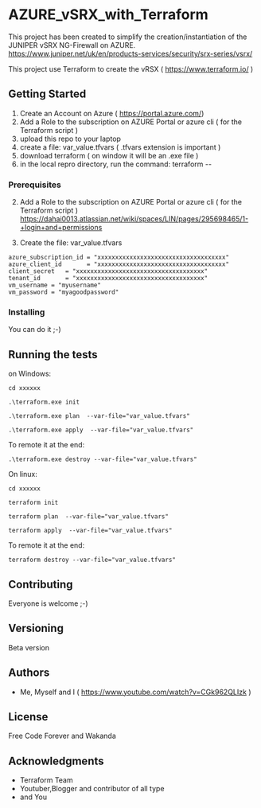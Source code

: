 # AZURE_vSRX_with_Terraform

This project has been created to simplify the creation/instantiation of the JUNIPER vSRX NG-Firewall on AZURE.
https://www.juniper.net/uk/en/products-services/security/srx-series/vsrx/

This project use Terraform to create the vRSX ( https://www.terraform.io/ )

## Getting Started

  1. Create an Account on Azure ( https://portal.azure.com/)
  2. Add a Role to the subscription on AZURE Portal or azure cli  ( for the Terraform script )
  3. upload this repo to your laptop
  4. create a file: var_value.tfvars ( .tfvars extension is important )
  5. download terraform ( on window it will be an .exe file )
  6. in the local repro directory, run the command:  terraform --

### Prerequisites


  2. Add a Role to the subscription on AZURE Portal or azure cli  ( for the Terraform script )
https://dahai0013.atlassian.net/wiki/spaces/LIN/pages/295698465/1-+login+and+permissions


  4. Create the file:  var_value.tfvars

```
azure_subscription_id = "xxxxxxxxxxxxxxxxxxxxxxxxxxxxxxxxxxxx"
azure_client_id       = "xxxxxxxxxxxxxxxxxxxxxxxxxxxxxxxxxxxx"
client_secret   = "xxxxxxxxxxxxxxxxxxxxxxxxxxxxxxxxxxxx"
tenant_id       = "xxxxxxxxxxxxxxxxxxxxxxxxxxxxxxxxxxxx"
vm_username = "myusername"
vm_password = "myagoodpassword"
```

### Installing

You can do it ;-)

## Running the tests

on Windows:

```
cd xxxxxx

.\terraform.exe init

.\terraform.exe plan  --var-file="var_value.tfvars"

.\terraform.exe apply  --var-file="var_value.tfvars"

```

To remote it at the end:
```
.\terraform.exe destroy --var-file="var_value.tfvars"

```

On linux:

```
cd xxxxxx

terraform init

terraform plan  --var-file="var_value.tfvars"

terraform apply  --var-file="var_value.tfvars"

```
To remote it at the end:
```
terraform destroy --var-file="var_value.tfvars"

```


## Contributing

Everyone is welcome ;-)


## Versioning

Beta version

## Authors

* Me, Myself and I ( https://www.youtube.com/watch?v=CGk962QLIzk )


## License

Free Code Forever and Wakanda

## Acknowledgments

* Terraform Team
* Youtuber,Blogger and contributor of all type
* and You
